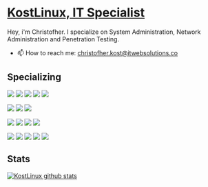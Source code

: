 # [KostLinux, IT Specialist](https://github.com/KostLinux)

Hey, i'm Christofher. I specialize on System Administration, Network Administration and Penetration Testing.

- 📫 How to reach me: christofher.kost@itwebsolutions.co


## Specializing

![](https://img.shields.io/badge/Administration-VMware-informational?style=flat&logo=vmware&logoColor=white&color=e00909)
![](https://img.shields.io/badge/Administration-Ansible-informational?style=flat&logo=ansible&logoColor=white&color=e00909)
![](https://img.shields.io/badge/Administration-RedHat-informational?style=flat&logo=red-hat&logoColor=white&color=e00909)
![](https://img.shields.io/badge/Administration-Debian-informational?style=flat&logo=debian&logoColor=white&color=e00909)
![](https://img.shields.io/badge/Administration-OpenSUSE-informational?style=flat&logo=opensuse&logoColor=white&color=e00909)

![](https://img.shields.io/badge/Network-Juniper-informational?style=flat&logo=cisco&logoColor=white&color=e00909)
![](https://img.shields.io/badge/Network-MikroTiK-informational?style=flat&logo=cisco&logoColor=white&color=e00909)
![](https://img.shields.io/badge/Network-Cisco-informational?style=flat&logo=cisco&logoColor=white&color=e00909)

![](https://img.shields.io/badge/Pentesting-Network-informational?style=flat&logo=tails&logoColor=white&color=e00909)
![](https://img.shields.io/badge/Pentesting-Systems-informational?style=flat&logo=tails&logoColor=white&color=e00909)
![](https://img.shields.io/badge/Pentesting-Email-informational?style=flat&logo=protonmail&logoColor=white&color=e00909)
![](https://img.shields.io/badge/Pentesting-Databases-informational?style=flat&logo=mysql&logoColor=white&color=e00909)

![](https://img.shields.io/badge/Development-PHP-informational?style=flat&logo=PHP&logoColor=white&color=e00909)
![](https://img.shields.io/badge/Development-JS-informational?style=flat&logo=JavaScript&logoColor=white&color=e00909)
![](https://img.shields.io/badge/Development-Composer-informational?style=flat&logo=composer&logoColor=white&color=e00909)
![](https://img.shields.io/badge/Development-Bash-informational?style=flat&logo=gnu-bash&logoColor=white&color=e00909)
![](https://img.shields.io/badge/Development-Vagrant-informational?style=flat&logo=vagrant&logoColor=white&color=e00909)


## Stats

[![KostLinux github stats](https://github-readme-stats.vercel.app/api?username=KostLinux&theme=tokyonight&show_icons=true&line_height=40)](https://github.com/anuraghazra/github-readme-stats)
